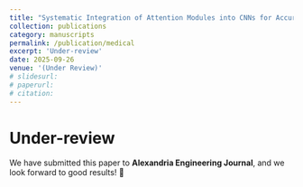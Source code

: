 ```yaml
---
title: "Systematic Integration of Attention Modules into CNNs for Accurate and Generalizable Medical Image Diagnosis"
collection: publications
category: manuscripts
permalink: /publication/medical
excerpt: 'Under-review'
date: 2025-09-26
venue: '(Under Review)'
# slidesurl: 
# paperurl: 
# citation: 
---
```

Under-review
=====
We have submitted this paper to **Alexandria Engineering Journal**, and we look forward to good results! 🙏